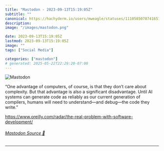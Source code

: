 ```yaml
---
title: "Mastodon - 2023-09-13T15:19:05Z"
subtitle: ""
canonical: https://hachyderm.io/users/mweagle/statuses/111058507874165192
description:
image: "/images/mastodon.png"

date: 2023-09-13T15:19:05Z
lastmod: 2023-09-13T15:19:05Z
image: ""
tags: ["Social Media"]

categories: ["mastodon"]
# generated: 2025-05-22T22:29:20-07:00
---
```

![Mastodon](/images/mastodon.png)

<p>“One advantage of computers, of course, is that they don’t care about complexity. But that advantage is also a significant disadvantage. Until AI systems can generate code as reliably as our current generation of compilers, humans will need to understand—and debug—the code they write.”</p><p><a href="https://www.oreilly.com/radar/the-real-problem-with-software-development/" target="_blank" rel="nofollow noopener noreferrer" translate="no"><span class="invisible">https://www.</span><span class="ellipsis">oreilly.com/radar/the-real-pro</span><span class="invisible">blem-with-software-development/</span></a></p>


###### [Mastodon Source 🐘](https://hachyderm.io/@mweagle/111058507874165192)

___
